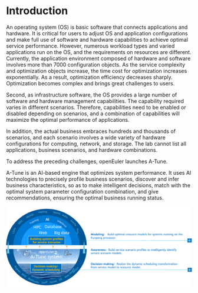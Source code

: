 # Introduction<a name="EN-US_TOPIC_0213174666"></a>

An operating system \(OS\) is basic software that connects applications and hardware. It is critical for users to adjust OS and application configurations and make full use of software and hardware capabilities to achieve optimal service performance. However, numerous workload types and varied applications run on the OS, and the requirements on resources are different. Currently, the application environment composed of hardware and software involves more than 7000 configuration objects. As the service complexity and optimization objects increase, the time cost for optimization increases exponentially. As a result, optimization efficiency decreases sharply. Optimization becomes complex and brings great challenges to users.

Second, as infrastructure software, the OS provides a large number of software and hardware management capabilities. The capability required varies in different scenarios. Therefore, capabilities need to be enabled or disabled depending on scenarios, and a combination of capabilities will maximize the optimal performance of applications.

In addition, the actual business embraces hundreds and thousands of scenarios, and each scenario involves a wide variety of hardware configurations for computing, network, and storage. The lab cannot list all applications, business scenarios, and hardware combinations.

To address the preceding challenges, openEuler launches A-Tune.

A-Tune is an AI-based engine that optimizes system performance. It uses AI technologies to precisely profile business scenarios, discover and infer business characteristics, so as to make intelligent decisions, match with the optimal system parameter configuration combination, and give recommendations, ensuring the optimal business running status.

![](figures/en-us_image_0227497000.png)

